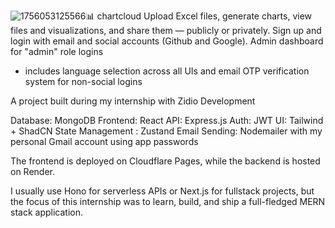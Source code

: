 ![1756053125566](https://github.com/user-attachments/assets/ce910d32-7246-4650-9b93-ae7deae284fa)📊 chartcloud
Upload Excel files, generate charts, view files and visualizations, and share them — publicly or privately. Sign up and login with email and social accounts (Github and Google). Admin dashboard for "admin" role logins

+ includes language selection across all UIs and email OTP verification system for non-social logins

A project built during my internship with Zidio Development

Database: MongoDB
Frontend: React
API: Express.js
Auth: JWT
UI: Tailwind + ShadCN
State Management : Zustand
Email Sending: Nodemailer with my personal Gmail account using app passwords

The frontend is deployed on Cloudflare Pages, while the backend is hosted on Render.

I usually use Hono for serverless APIs or Next.js for fullstack projects, but the focus of this internship was to learn, build, and ship a full-fledged MERN stack application.


